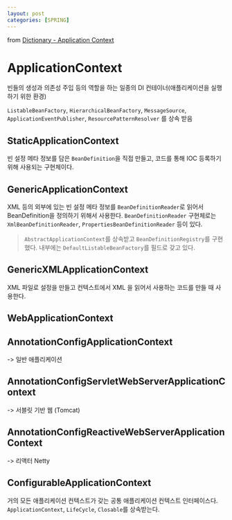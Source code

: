 ```yaml
---
layout: post
categories: [SPRING]
---
```




from [Dictionary - Application Context](https://github.com/newkayak12/Dictionary/blob/master/spring/09.ApplicationContext.md)




# ApplicationContext
빈들의 생성과 의존성 주입 등의 역할을 하는 일종의 DI 컨테이너(애플리케이션을 실행하기 위한 환경)

`ListableBeanFactory`, `HierarchicalBeanFactory`, `MessageSource`, `ApplicationEventPublisher`, `ResourcePatternResolver` 를 상속 받음

## StaticApplicationContext
빈 설정 메타 정보를 담은 `BeanDefinition`을 직접 만들고, 코드를 통해 IOC 등록하기 위해 사용되는 구현체이다. 

## GenericApplicationContext
XML 등의 외부에 있는 빈 설정 메타 정보를 `BeanDefinitionReader`로 읽어서 BeanDefinition을 정의하기 위해서 사용한다.
`BeanDefinitionReader` 구현체로는 `XmlBeanDefinitionReader`, `PropertiesBeanDefinitionReader` 등이 있다.

> `AbstractApplicationContext`를 상속받고 `BeanDefinitionRegistry`를 구현했다. 
> 내부에는 `DefaultListableBeanFactory`를 필드로 갖고 있다. 

## GenericXMLApplicationContext
XML 파일로 설정을 만들고 컨텍스트에서 XML 을 읽어서 사용하는 코드를 만들 때 사용한다.

## WebApplicationContext

## AnnotationConfigApplicationContext
-> 일반 애플리케이션
## AnnotationConfigServletWebServerApplicationContext
-> 서블릿 기반 웹 (Tomcat)
## AnnotationConfigReactiveWebServerApplicationContext
-> 리액터 Netty

## ConfigurableApplicationContext
거의 모든 애플리케이션 컨텍스트가 갖는 공통 애플리케이션 컨텍스트 인터페이스다. 
`ApplicationContext`, `LifeCycle`, `Closable`를 상속받는다.